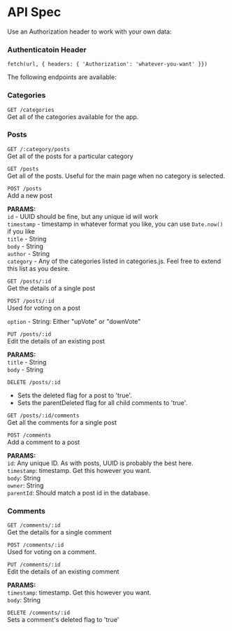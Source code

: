 # API Spec
Use an Authorization header to work with your own data:

### Authenticatoin Header

`fetch(url, { headers: { 'Authorization': 'whatever-you-want' }})`

The following endpoints are available:  

### Categories

`GET /categories`  
 Get all of the categories available for the app.

### Posts

`GET /:category/posts`  
 Get all of the posts for a particular category   

`GET /posts`  
 Get all of the posts. Useful for the main page when no category is selected.  

`POST /posts`  
  Add a new post  
  
  **PARAMS:**   
  `id` - UUID should be fine, but any unique id will work  
  `timestamp` - timestamp in whatever format you like, you can use `Date.now()` if you like  
  `title` - String  
  `body` - String  
  `author` - String  
  `category` - Any of the categories listed in categories.js. Feel free to extend this list as you desire.  

`GET /posts/:id`  
 Get the details of a single post  

`POST /posts/:id`  
 Used for voting on a post  

`option` - String: Either "upVote" or "downVote"  
    
`PUT /posts/:id`  
 Edit the details of an existing post  

  **PARAMS:**  
  `title` - String  
  `body` - String  

`DELETE /posts/:id`    
  * Sets the deleted flag for a post to 'true'.   
  * Sets the parentDeleted flag for all child comments to 'true'.  
  
`GET /posts/:id/comments`  
  Get all the comments for a single post  

`POST /comments`  
  Add a comment to a post  

  **PARAMS:**  
  `id`: Any unique ID. As with posts, UUID is probably the best here.  
  `timestamp`: timestamp. Get this however you want.  
  `body`: String  
  `owner`: String  
  `parentId`: Should match a post id in the database.  

### Comments 

`GET /comments/:id`  
  Get the details for a single comment  

`POST /comments/:id`  
  Used for voting on a comment.  

`PUT /comments/:id`  
  Edit the details of an existing comment  
  
  **PARAMS:**  
  `timestamp`: timestamp. Get this however you want.  
  `body`: String  

`DELETE /comments/:id`  
  Sets a comment's deleted flag to 'true'  